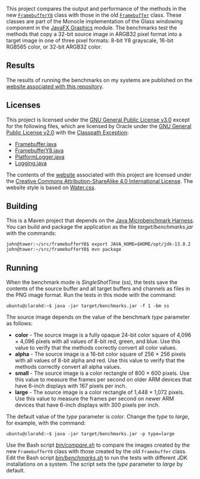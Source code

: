 This project compares the output and performance of the methods in the new [`FramebufferY8`](src/main/java/com/sun/glass/ui/monocle/FramebufferY8.java) class with those in the old [`Framebuffer`](src/main/java/com/sun/glass/ui/monocle/Framebuffer.java) class.
These classes are part of the Monocle implementation of the Glass windowing component in the [JavaFX Graphics](https://github.com/jgneff/javafx-graphics)  module.
The benchmarks test the methods that copy a 32-bit source image in ARGB32 pixel format into a target image in one of three pixel formats: 8-bit Y8 grayscale, 16-bit RGB565 color, or 32-bit ARGB32 color.

## Results

The results of running the benchmarks on my systems are published on the [website associated with this repository](https://jgneff.github.io/framebufferY8/).

## Licenses

This project is licensed under the [GNU General Public License v3.0](LICENSE) except for the following files, which are licensed by Oracle under the [GNU General Public License v2.0](src/main/java/com/sun/glass/ui/monocle/LICENSE) with the [Classpath Exception](src/main/java/com/sun/glass/ui/monocle/ADDITIONAL_LICENSE_INFO):

* [Framebuffer.java](src/main/java/com/sun/glass/ui/monocle/Framebuffer.java)
* [FramebufferY8.java](src/main/java/com/sun/glass/ui/monocle/FramebufferY8.java)
* [PlatformLogger.java](src/main/java/com/sun/javafx/logging/PlatformLogger.java)
* [Logging.java](src/main/java/com/sun/javafx/util/Logging.java)

The contents of the [website](https://jgneff.github.io/framebufferY8/) associated with this project are licensed under the [Creative Commons Attribution-ShareAlike 4.0 International License](https://creativecommons.org/licenses/by-sa/4.0/).
The website style is based on [Water.css](https://github.com/kognise/water.css).

## Building

This is a Maven project that depends on the [Java Microbenchmark Harness](https://openjdk.java.net/projects/code-tools/jmh/).
You can build and package the application as the file *target/benchmarks.jar* with the commands:

```console
john@tower:~/src/framebufferY8$ export JAVA_HOME=$HOME/opt/jdk-13.0.2
john@tower:~/src/framebufferY8$ mvn package
```

## Running

When the benchmark mode is *SingleShotTime* (ss), the tests save the contents of the source buffer and all target buffers and channels as files in the PNG image format.
Run the tests in this mode with the command:

```console
ubuntu@clarahd:~$ java -jar target/benchmarks.jar -f 1 -bm ss
```

The source image depends on the value of the benchmark *type* parameter as follows:

* **color** - The source image is a fully opaque 24-bit color square of 4,096 × 4,096 pixels with all values of 8-bit red, green, and blue.
Use this value to verify that the methods correctly convert all color values.
* **alpha** - The source image is a 16-bit color square of 256 × 256 pixels with all values of 8-bit alpha and red.
Use this value to verify that the methods correctly convert all alpha values.
* **small** - The source image is a color rectangle of 800 × 600 pixels.
Use this value to measure the frames per second on older ARM devices that have 6-inch displays with 167 pixels per inch.
* **large** - The source image is a color rectangle of 1,448 × 1,072 pixels.
Use this value to measure the frames per second on newer ARM devices that have 6-inch displays with 300 pixels per inch.

The default value of the *type* parameter is *color*.
Change the *type* to *large*, for example, with the command:

```console
ubuntu@clarahd:~$ java -jar target/benchmarks.jar -p type=large
```

Use the Bash script [*bin/compare.sh*](bin/compare.sh) to compare the images created by the new `FramebufferY8` class with those created by the old `Framebuffer` class.
Edit the Bash script [*bin/benchmarks.sh*](bin/benchmarks.sh) to run the tests with different JDK installations on a system.
The script sets the *type* parameter to *large* by default.
